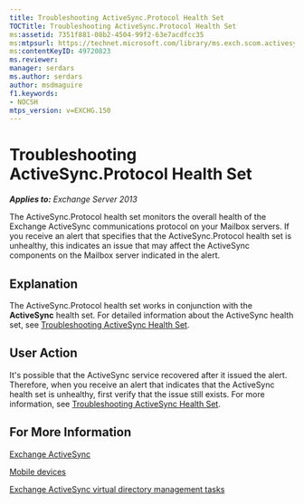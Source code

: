 ```yaml
---
title: Troubleshooting ActiveSync.Protocol Health Set
TOCTitle: Troubleshooting ActiveSync.Protocol Health Set
ms:assetid: 7351f881-08b2-4504-99f2-63e7acdfcc35
ms:mtpsurl: https://technet.microsoft.com/library/ms.exch.scom.activesync.protocol(v=EXCHG.150)
ms:contentKeyID: 49720823
ms.reviewer: 
manager: serdars
ms.author: serdars
author: msdmaguire
f1.keywords:
- NOCSH
mtps_version: v=EXCHG.150
---
```


# Troubleshooting ActiveSync.Protocol Health Set

_**Applies to:** Exchange Server 2013_

The ActiveSync.Protocol health set monitors the overall health of the Exchange ActiveSync communications protocol on your Mailbox servers. If you receive an alert that specifies that the ActiveSync.Protocol health set is unhealthy, this indicates an issue that may affect the ActiveSync components on the Mailbox server indicated in the alert.

## Explanation

The ActiveSync.Protocol health set works in conjunction with the **ActiveSync** health set. For detailed information about the ActiveSync health set, see [Troubleshooting ActiveSync Health Set](troubleshooting-activesync-health-set.md).

## User Action

It's possible that the ActiveSync service recovered after it issued the alert. Therefore, when you receive an alert that indicates that the ActiveSync health set is unhealthy, first verify that the issue still exists. For more information, see [Troubleshooting ActiveSync Health Set](troubleshooting-activesync-health-set.md).

## For More Information

[Exchange ActiveSync](../../exchange-activesync-exchange-2013-help.md)

[Mobile devices](../../mobile-devices-exchange-2013-help.md)

[Exchange ActiveSync virtual directory management tasks](../../exchange-activesync-virtual-directory-management-tasks-exchange-2013-help.md)